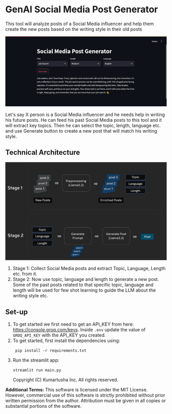 # GenAI Social Media Post Generator

This tool will analyze posts of a Social Media influencer and help them create the new posts based on the writing style in their old posts

<img src="project_snapshots/tool.jpg"/>

Let's say X person is a Social Media influencer and he needs help in writing his future posts. He can feed his past Social Media posts to this tool and it will extract key topics. Then he can select the topic, length, language etc. and use Generate button to create a new post that will match his writing style.

## Technical Architecture

<img src="project_snapshots/architecture.jpg"/>

1. Stage 1: Collect Social Media posts and extract Topic, Language, Length etc. from it.
1. Stage 2: Now use topic, language and length to generate a new post. Some of the past posts related to that specific topic, language and length will be used for few shot learning to guide the LLM about the writing style etc.

## Set-up

1. To get started we first need to get an API_KEY from here: https://console.groq.com/keys. Inside `.env` update the value of `GROQ_API_KEY` with the API_KEY you created.
2. To get started, first install the dependencies using:
   ```commandline
    pip install -r requirements.txt
   ```
3. Run the streamlit app:
   ```commandline
   streamlit run main.py
   ```
   Copyright (C) Kumartusha Inc. All rights reserved.

**Additional Terms:**
This software is licensed under the MIT License. However, commercial use of this software is strictly prohibited without prior written permission from the author. Attribution must be given in all copies or substantial portions of the software.
